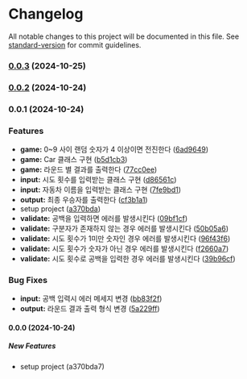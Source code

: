 # Changelog

All notable changes to this project will be documented in this file. See [standard-version](https://github.com/conventional-changelog/standard-version) for commit guidelines.

### [0.0.3](https://github.com/hyunyeee/javascript-racingcar-7/compare/v0.0.2...v0.0.3) (2024-10-25)

### [0.0.2](https://github.com/hyunyeee/javascript-racingcar-7/compare/v0.0.1...v0.0.2) (2024-10-24)

### 0.0.1 (2024-10-24)


### Features

* **game:** 0~9 사이 랜덤 숫자가 4 이상이면 전진한다 ([6ad9649](https://github.com/hyunyeee/javascript-racingcar-7/commit/6ad9649b1f4c9f105debb0378548b1cca1e6358b))
* **game:** Car 클래스 구현 ([b5d1cb3](https://github.com/hyunyeee/javascript-racingcar-7/commit/b5d1cb36a37319c9c0b363563cebb81aad83af0d))
* **game:** 라운드 별 결과를 출력한다 ([77cc0ee](https://github.com/hyunyeee/javascript-racingcar-7/commit/77cc0ee6d0929e86bbb979bdca0b2a58dcd52dcd))
* **input:** 시도 횟수를 입력받는 클래스 구현 ([d86561c](https://github.com/hyunyeee/javascript-racingcar-7/commit/d86561c24420ab9f2263cf08be3708c766df0d43))
* **input:** 자동차 이름을 입력받는 클래스 구현 ([7fe9bd1](https://github.com/hyunyeee/javascript-racingcar-7/commit/7fe9bd1030f6b1bade2db24d54ba59c4e2af7e93))
* **output:** 최종 우승자를 출력한다 ([cf3b1a1](https://github.com/hyunyeee/javascript-racingcar-7/commit/cf3b1a138fa08bf2a4b28446b595983b439026bc))
* setup project ([a370bda](https://github.com/hyunyeee/javascript-racingcar-7/commit/a370bda7f5d01b0ca7c6a26235468cff970c38d3))
* **validate:** 공백을 입력하면 에러를 발생시킨다 ([09bf1cf](https://github.com/hyunyeee/javascript-racingcar-7/commit/09bf1cfcdcb6677485fdbde8ef4ac5d652465581))
* **validate:** 구분자가 존재하지 않는 경우 에러를 발생시킨다 ([50b05a6](https://github.com/hyunyeee/javascript-racingcar-7/commit/50b05a60cccedb8d05111b7cae9e2601556838ed))
* **validate:** 시도 횟수가 1미만 숫자인 경우 에러를 발생시킨다 ([96f43f6](https://github.com/hyunyeee/javascript-racingcar-7/commit/96f43f65434880c142f512e43a05dabcf956a9b3))
* **validate:** 시도 횟수가 숫자가 아닌 경우 에러를 발생시킨다 ([f2660a7](https://github.com/hyunyeee/javascript-racingcar-7/commit/f2660a7329bff4c59de46f02ee4bbfb7e5ba4139))
* **validate:** 시도 횟수로 공백을 입력한 경우 에러를 발생시킨다 ([39b96cf](https://github.com/hyunyeee/javascript-racingcar-7/commit/39b96cf3758b573135bcbef560f20001285dd675))


### Bug Fixes

* **input:** 공백 입력시 에러 메세지 변경 ([bb83f2f](https://github.com/hyunyeee/javascript-racingcar-7/commit/bb83f2fa45cedc89c51d06eefe5dcded39cf1261))
* **output:** 라운드 결과 출력 형식 변경 ([5a229ff](https://github.com/hyunyeee/javascript-racingcar-7/commit/5a229fff9068efb96ccb95759a2b5af8d173a1cb))

#### 0.0.0 (2024-10-24)

##### New Features

*  setup project (a370bda7)
